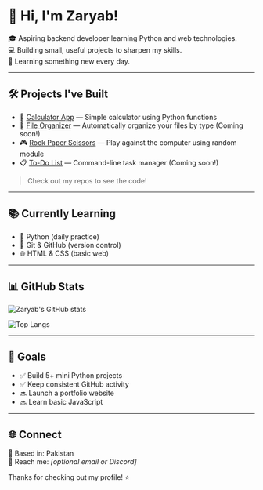 # 👋 Hi, I'm Zaryab!

🎓 Aspiring backend developer learning Python and web technologies.  
💻 Building small, useful projects to sharpen my skills.  
🌱 Learning something new every day.

---

## 🛠️ Projects I've Built

- 🔢 [Calculator App](https://github.com/zaryabprg-cell/python-mini-projects) — Simple calculator using Python functions
- 📂 [File Organizer](#) — Automatically organize your files by type (Coming soon!)
- 🎮 [Rock Paper Scissors](#) — Play against the computer using random module
- 📋 [To-Do List](#) — Command-line task manager (Coming soon!)

> Check out my repos to see the code!

---

## 📚 Currently Learning

- 🐍 Python (daily practice)
- 🔧 Git & GitHub (version control)
- 🌐 HTML & CSS (basic web)

---

## 📊 GitHub Stats

![Zaryab's GitHub stats](https://github-readme-stats.vercel.app/api?username=zaryabprg-cell&show_icons=true&theme=radical)

![Top Langs](https://github-readme-stats.vercel.app/api/top-langs/?username=zaryabprg-cell&layout=compact)

---

## 🎯 Goals

- ✅ Build 5+ mini Python projects
- ✅ Keep consistent GitHub activity
- 🔜 Launch a portfolio website
- 🔜 Learn basic JavaScript

---

## 🌐 Connect

📍 Based in: Pakistan  
📧 Reach me: _[optional email or Discord]_

Thanks for checking out my profile! ⭐
